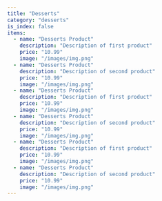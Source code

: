 ```yaml
---
title: "Desserts"
category: "desserts"
is_index: false
items:
  - name: "Desserts Product"
    description: "Description of first product"
    price: "10.99"
    image: "/images/img.png"
  - name: "Desserts Product"
    description: "Description of second product"
    price: "10.99"
    image: "/images/img.png"
  - name: "Desserts Product"
    description: "Description of first product"
    price: "10.99"
    image: "/images/img.png"
  - name: "Desserts Product"
    description: "Description of second product"
    price: "10.99"
    image: "/images/img.png"
  - name: "Desserts Product"
    description: "Description of first product"
    price: "10.99"
    image: "/images/img.png"
  - name: "Desserts Product"
    description: "Description of second product"
    price: "10.99"
    image: "/images/img.png"    
---
```

